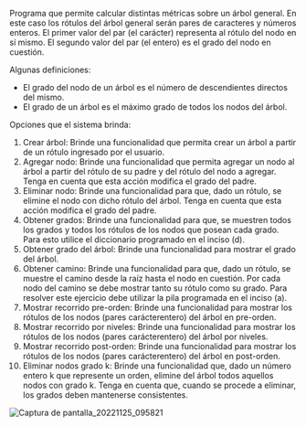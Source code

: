 Programa que permite calcular distintas métricas sobre un árbol general. En este caso los rótulos del árbol general serán pares de caracteres y números enteros. 
El primer valor del par (el carácter) representa al rótulo del nodo en sí mismo. El segundo valor del par (el entero) es el grado del nodo en cuestión.

Algunas definiciones:
- El grado del nodo de un árbol es el número de descendientes directos del mismo.
- El grado de un árbol es el máximo grado de todos los nodos del árbol.

Opciones que el sistema brinda:
  1. Crear árbol: Brinde una funcionalidad que permita crear un árbol a partir de un rótulo ingresado por el usuario.
  2. Agregar nodo: Brinde una funcionalidad que permita agregar un nodo al árbol a partir del rótulo de su padre y del
   rótulo del nodo a agregar. Tenga en cuenta que esta acción modifica el grado del padre.
  3. Eliminar nodo: Brinde una funcionalidad para que, dado un rótulo, se elimine el nodo con dicho rótulo del árbol.
  Tenga en cuenta que esta acción modifica el grado del padre.
  4. Obtener grados: Brinde una funcionalidad para que, se muestren todos los grados y todos los rótulos de los nodos
  que posean cada grado. Para esto utilice el diccionario programado en el inciso (d).
  5. Obtener grado del árbol: Brinde una funcionalidad para mostrar el grado del árbol.
  6. Obtener camino: Brinde una funcionalidad para que, dado un rótulo, se muestre el camino desde la raíz hasta el
  nodo en cuestión. Por cada nodo del camino se debe mostrar tanto su rótulo como su grado. Para resolver este
  ejercicio debe utilizar la pila programada en el inciso (a).
  7. Mostrar recorrido pre-orden: Brinde una funcionalidad para mostrar los rótulos de los nodos (pares carácterentero) del árbol en pre-orden.
  8. Mostrar recorrido por niveles: Brinde una funcionalidad para mostrar los rótulos de los nodos (pares carácterentero) del árbol por niveles.
  9. Mostrar recorrido post-orden: Brinde una funcionalidad para mostrar los rótulos de los nodos (pares carácterentero) del árbol en post-orden.
  10. Eliminar nodos grado k: Brinde una funcionalidad que, dado un número entero k que represente un orden, elimine
  del árbol todos aquellos nodos con grado k. Tenga en cuenta que, cuando se procede a eliminar, los grados deben
  mantenerse consistentes.

![Captura de pantalla_20221125_095821](https://user-images.githubusercontent.com/111883752/203991238-a94e9842-56fe-4ec9-bfd1-6be3f734dae3.png)
